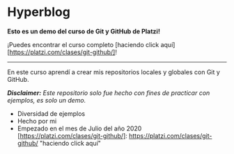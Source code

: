 # Hyperblog
**Esto es un demo del curso de Git y GitHub de Platzi!**

¡Puedes encontrar el curso completo [haciendo click aquí][https://platzi.com/clases/git-github/]!


------------

En este curso aprendí a crear mis repositorios locales y globales con Git y GitHub.

***Disclaimer:*** *Este repositorio solo fue hecho con fines de practicar con ejemplos, es solo un demo.*

* Diversidad de ejemplos
* Hecho por mi
* Empezado en el mes de Julio del año 2020
[https://platzi.com/clases/git-github/]: https://platzi.com/clases/git-github/ "haciendo click aquí"